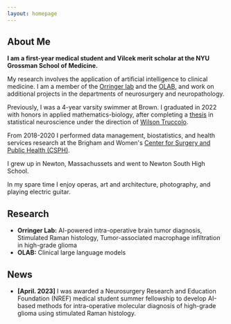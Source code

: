 ```yaml
---
layout: homepage
---
```


## About Me

**I am a first-year medical student and Vilcek merit scholar at the NYU Grossman School of Medicine.**

My research involves the application of artificial intelligence to clinical medicine.
I am a member of the [Orringer lab](https://twitter.com/danorringermd) and the [OLAB](https://www.nyuolab.org/), and work on additional projects in the departments of neurosurgery and neuropathology.

Previously, I was a 4-year varsity swimmer at Brown. 
I graduated in 2022 with honors in applied mathematics-biology, after completing a [thesis](./assets/alber_thesis_final.pdf) in statistical neuroscience under the direction of [Wilson Truccolo](https://www.truccololab.com/).

From 2018-2020 I performed data management, biostatistics, and health services research at the Brigham and Women's [Center for Surgery and Public Health (CSPH)](https://csph.brighamandwomens.org/).

I grew up in Newton, Massachussets and went to Newton South High School.

In my spare time I enjoy operas, art and architecture, photography, and playing electric guitar.

## Research

- **Orringer Lab:** AI-powered intra-operative brain tumor diagnosis, Stimulated Raman histology, Tumor-associated macrophage infiltration in high-grade glioma
- **OLAB:** Clinical large language models

## News

- **[April. 2023]** I was awarded a Neurosurgery Research and Education Foundation (NREF) medical student summer fellowship to develop AI-based methods for intra-operative molecular diagnosis of high-grade glioma using stimulated Raman histology. 

<!-- {% include_relative _includes/publications.md %}

{% include_relative _includes/services.md %} -->
